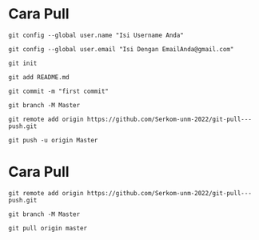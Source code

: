 # Cara Pull

```
git config --global user.name "Isi Username Anda"
```

```
git config --global user.email "Isi Dengan EmailAnda@gmail.com"
```

```
git init
```

```
git add README.md
```

```
git commit -m "first commit"
```

```
git branch -M Master
```

```
git remote add origin https://github.com/Serkom-unm-2022/git-pull---push.git
```

```
git push -u origin Master
```

# Cara Pull

```
git remote add origin https://github.com/Serkom-unm-2022/git-pull---push.git
```

```
git branch -M Master
```

```
git pull origin master
```
